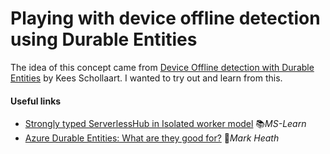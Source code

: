 # Playing with device offline detection using Durable Entities

The idea of this concept came from [Device Offline detection with Durable Entities](https://dev.to/azure/device-offline-detection-with-durable-entities-e8g) by Kees Schollaart. I wanted to try out and learn from this.

#### Useful links

- [Strongly typed ServerlessHub in Isolated worker model](https://learn.microsoft.com/en-us/azure/azure-signalr/signalr-concept-serverless-development-config?tabs=isolated-process) 📚*MS-Learn*
- [Azure Durable Entities: What are they good for?](https://markheath.net/post/durable-entities-what-are-they-good-for) 📓*Mark Heath*
